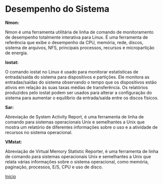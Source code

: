 # **Desempenho do Sistema**

**Nmon:**

Nmon é uma ferramenta utilitária de linha de comando de monitoramento de desempenho totalmente interativa para Linux. É uma ferramenta de referência que exibe o desempenho da CPU, memória, rede, discos, sistema de arquivos, NFS, principais processos, recursos e micropartição de energia.

**Iostat:**

O comando iostat no Linux é usado para monitorar estatísticas de entrada/saída do sistema para dispositivos e partições. Ele monitora as entradas/saídas do sistema observando o tempo que os dispositivos estão ativos em relação às suas taxas médias de transferência. Os relatórios produzidos pelo iostat podem ser usados ​​para alterar a configuração do sistema para aumentar o equilíbrio da entrada/saída entre os discos físicos.

**Sar:**

Abreviação de System Activity Report, é uma ferramenta de linha de comando para sistemas operacionais Unix e semelhantes a Unix que mostra um relatório de diferentes informações sobre o uso e a atividade de recursos no sistema operacional.

**VMstat:**

Abreviação de Virtual Memory Statistic Reporter, é uma ferramenta de linha de comando para sistemas operacionais Unix e semelhantes a Unix que relata várias informações sobre o sistema operacional, como memória, paginação, processos, E/S, CPU e uso de disco.

 [Inicio](../../README.md)